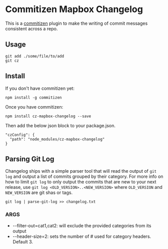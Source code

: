 # Commitizen Mapbox Changelog

This is a [commitizen](http://commitizen.github.io/cz-cli/) plugin to make the writing of commit messages consistent across a repo.

## Usage

```
git add ./some/file/to/add
git cz
```

## Install

If you don't have commitizen yet:

```
npm install -g commitizen
```

Once you have commitizen:

```
npm install cz-mapbox-changelog --save
```

Then add the below json block to your package.json.

```
"czConfig": {
  "path": "node_modules/cz-mapbox-changelog"
}
```

## Parsing Git Log

Changelog ships with a simple parser tool that will read the output of `git log` and output a list of commits grouped by their category. For more info on how to limit `git log` to only output the commits that are new to your next release, use `git log <OLD_VERSION>..<NEW_VERSION>` where `OLD_VERSION` and `NEW_VERSION` are git shas or tags.

`git log | parse-git-log >> changelog.txt`

### ARGS

* --filter-out=cat1,cat2: will exclude the provided categories from its output
* --header-size=2: sets the number of # used for category headers. Default 3.
